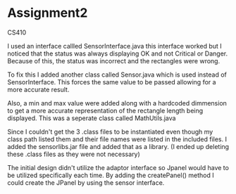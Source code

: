 # Assignment2
CS410

I used an interface callled SensorInterface.java this interface worked but I noticed that the status was always displaying OK 
and not Critical or Danger. Because of this, the status was incorrect and the rectangles were wrong.

To fix this I added another class called Sensor.java which is used instead of SensorInterface. 
This forces the same value to be passed allowing for a more accurate result.

Also, a min and max value were added along with a hardcoded dimmension to get a more accurate representation
of the rectangle length being displayed. This was a seperate class called MathUtils.java

Since I couldn't get the 3 .class files to be instantiated even though my class path listed them
and their file names were listed in the included files. I added the sensorlibs.jar file and added that as a library.
(I ended up deleting these .class files as they were not necessary)

The initial design didn't utilize the adaptor interface so Jpanel would have to be utilized specifically each time. By adding the 
createPanel() method I could create the JPanel by using the sensor interface.

